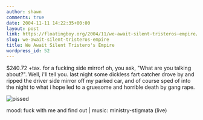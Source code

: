 ```yaml
---
author: shawn
comments: true
date: 2004-11-11 14:22:35+00:00
layout: post
link: https://floatingboy.org/2004/11/we-await-silent-tristeros-empire/
slug: we-await-silent-tristeros-empire
title: We Await Silent Tristero's Empire
wordpress_id: 52
---
```


$240.72 +tax. for a fucking side mirror! oh, you ask, "What are you talking about?". Well, i'll tell you. last night some dickless fart catcher drove by and ripped the driver side mirror off my parked car, and of course sped of into the night to what i hope led to a gruesome and horrible death by gang rape.

![pissed](http://orca.st.usm.edu/%7Ejcarnley/pissed.gif)

mood: fuck with me and find out | music: ministry-stigmata (live)

